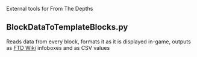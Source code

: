 External tools for From The Depths
## BlockDataToTemplateBlocks.py
Reads data from every block, formats it as it is displayed in-game, outputs as [FTD Wiki](https://fromthedepths.wiki.gg/) infoboxes and as CSV values
